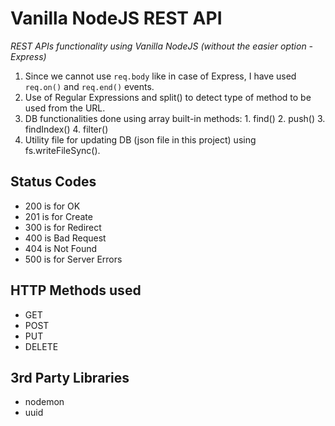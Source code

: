 # Vanilla NodeJS REST API

*REST APIs functionality using Vanilla NodeJS (without the easier option - Express)*
1. Since we cannot use `req.body` like in case of Express, I have used `req.on()` and `req.end()` events.
2. Use of Regular Expressions and split() to detect type of method to be used from the URL.
3. DB functionalities done using array built-in methods:
        1. find()
        2. push()
        3. findIndex()
        4. filter()
5. Utility file for updating DB (json file in this project) using fs.writeFileSync().

## Status Codes
- 200 is for OK
- 201 is for Create
- 300 is for Redirect
- 400 is Bad Request
- 404 is Not Found
- 500 is for Server Errors

## HTTP Methods used
- GET
- POST
- PUT
- DELETE

## 3rd Party Libraries
- nodemon
- uuid
